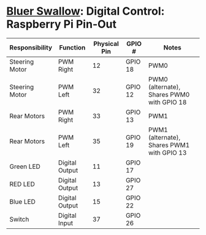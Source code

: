 # [Bluer Swallow](./bluer-swallow.md): Digital Control: Raspberry Pi Pin-Out

| Responsibility | Function       | Physical Pin | GPIO #  | Notes                                      |
| -------------- | -------------- | ------------ | ------- | ------------------------------------------ |
| Steering Motor | PWM Right      | 12           | GPIO 18 | PWM0                                       |
| Steering Motor | PWM Left       | 32           | GPIO 12 | PWM0 (alternate), Shares PWM0 with GPIO 18 |
| Rear Motors    | PWM Right      | 33           | GPIO 13 | PWM1                                       |
| Rear Motors    | PWM Left       | 35           | GPIO 19 | PWM1 (alternate), Shares PWM1 with GPIO 13 |
| Green LED      | Digital Output | 11           | GPIO 17 |                                            |
| RED LED        | Digital Output | 13           | GPIO 27 |                                            |
| Blue LED       | Digital Output | 15           | GPIO 22 |                                            |
| Switch         | Digital Input  | 37           | GPIO 26 |                                            |